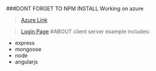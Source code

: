 ###DONT FORGET TO NPM INSTALL
Working on azure

> [Azure Link](http://testappjce.azurewebsites.net/home)

> [Login Page](http://testappjce.azurewebsites.net/home#/login)
#ABOUT
client server example
includes:
* express
* mongoose
* node
* angularjs
